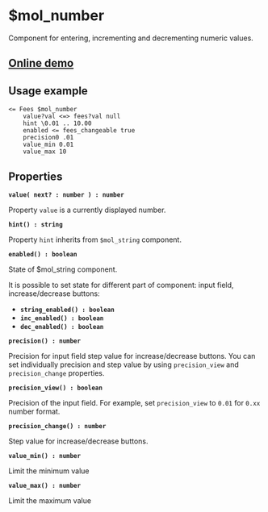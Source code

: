 # $mol_number

Component for entering, incrementing and decrementing numeric values.

## [Online demo](https://mol.hyoo.ru/#!section=demos/readme/demo=mol_number_demo)

## Usage example

```
<= Fees $mol_number
	value?val <=> fees?val null
	hint \0.01 .. 10.00
	enabled <= fees_changeable true
	precision0 .01
	value_min 0.01
	value_max 10
```

## Properties

**`value( next? : number ) : number`**

Property `value` is a currently displayed number.

**`hint() : string`**

Property `hint` inherits from `$mol_string` component.

**`enabled() : boolean`**

State of $mol_string component.

It is possible to set state for different part of component: input field, increase/decrease buttons:
* **`string_enabled() : boolean`**
* **`inc_enabled() : boolean`**
* **`dec_enabled() : boolean`**

**`precision() : number`**

Precision for input field step value for increase/decrease buttons. You can set individually precision and step value by using `precision_view` and `precision_change` properties.

**`precision_view() : boolean`**

Precision of the input field. For example, set `precision_view` to `0.01` for `0.xx` number format.

**`precision_change() : number`**

Step value for increase/decrease buttons.

**`value_min() : number`**

Limit the minimum value

**`value_max() : number`**

Limit the maximum value
